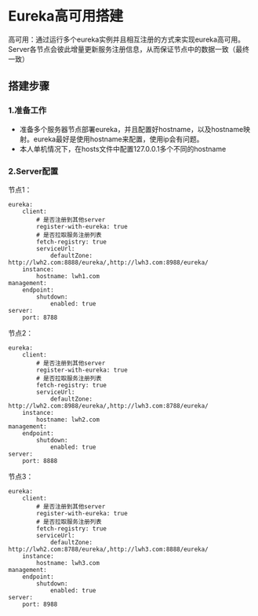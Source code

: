 # Eureka高可用搭建
高可用：通过运行多个eureka实例并且相互注册的方式来实现eureka高可用。Server各节点会彼此增量更新服务注册信息，从而保证节点中的数据一致（最终一致）

## 搭建步骤

### 1.准备工作
- 准备多个服务器节点部署eureka，并且配置好hostname，以及hostname映射。eureka最好是使用hostname来配置，使用ip会有问题。
- 本人单机情况下，在hosts文件中配置127.0.0.1多个不同的hostname
### 2.Server配置
节点1：
```properties
eureka:
    client:
        # 是否注册到其他server
        register-with-eureka: true
        # 是否拉取服务注册列表
        fetch-registry: true
        serviceUrl:
            defaultZone: http://lwh2.com:8888/eureka/,http://lwh3.com:8988/eureka/
    instance:
        hostname: lwh1.com
management:
    endpoint:
        shutdown:
            enabled: true
server:
    port: 8788                
```
节点2：
```properties
eureka:
    client:
        # 是否注册到其他server
        register-with-eureka: true
        # 是否拉取服务注册列表
        fetch-registry: true
        serviceUrl:
            defaultZone: http://lwh2.com:8988/eureka/,http://lwh3.com:8788/eureka/
    instance:
        hostname: lwh2.com
management:
    endpoint:
        shutdown:
            enabled: true
server:
    port: 8888                
```
节点3：
```properties
eureka:
    client:
        # 是否注册到其他server
        register-with-eureka: true
        # 是否拉取服务注册列表
        fetch-registry: true
        serviceUrl:
            defaultZone: http://lwh2.com:8788/eureka/,http://lwh3.com:8888/eureka/
    instance:
        hostname: lwh3.com
management:
    endpoint:
        shutdown:
            enabled: true
server:
    port: 8988                
```